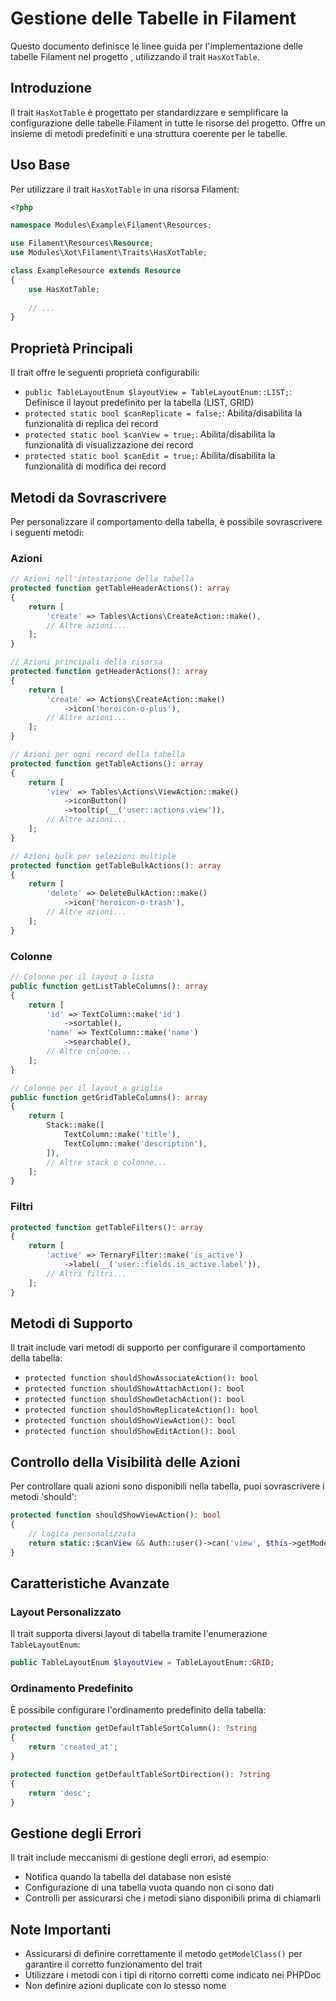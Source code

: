 # Gestione delle Tabelle in Filament

Questo documento definisce le linee guida per l'implementazione delle tabelle Filament nel progetto <nome progetto>, utilizzando il trait `HasXotTable`.

## Introduzione

Il trait `HasXotTable` è progettato per standardizzare e semplificare la configurazione delle tabelle Filament in tutte le risorse del progetto. Offre un insieme di metodi predefiniti e una struttura coerente per le tabelle.

## Uso Base

Per utilizzare il trait `HasXotTable` in una risorsa Filament:

```php
<?php

namespace Modules\Example\Filament\Resources;

use Filament\Resources\Resource;
use Modules\Xot\Filament\Traits\HasXotTable;

class ExampleResource extends Resource
{
    use HasXotTable;
    
    // ...
}
```

## Proprietà Principali

Il trait offre le seguenti proprietà configurabili:

- `public TableLayoutEnum $layoutView = TableLayoutEnum::LIST;`: Definisce il layout predefinito per la tabella (LIST, GRID)
- `protected static bool $canReplicate = false;`: Abilita/disabilita la funzionalità di replica dei record
- `protected static bool $canView = true;`: Abilita/disabilita la funzionalità di visualizzazione dei record
- `protected static bool $canEdit = true;`: Abilita/disabilita la funzionalità di modifica dei record

## Metodi da Sovrascrivere

Per personalizzare il comportamento della tabella, è possibile sovrascrivere i seguenti metodi:

### Azioni

```php
// Azioni nell'intestazione della tabella
protected function getTableHeaderActions(): array
{
    return [
        'create' => Tables\Actions\CreateAction::make(),
        // Altre azioni...
    ];
}

// Azioni principali della risorsa
protected function getHeaderActions(): array
{
    return [
        'create' => Actions\CreateAction::make()
            ->icon('heroicon-o-plus'),
        // Altre azioni...
    ];
}

// Azioni per ogni record della tabella
protected function getTableActions(): array
{
    return [
        'view' => Tables\Actions\ViewAction::make()
            ->iconButton()
            ->tooltip(__('user::actions.view')),
        // Altre azioni...
    ];
}

// Azioni bulk per selezioni multiple
protected function getTableBulkActions(): array
{
    return [
        'delete' => DeleteBulkAction::make()
            ->icon('heroicon-o-trash'),
        // Altre azioni...
    ];
}
```

### Colonne

```php
// Colonne per il layout a lista
public function getListTableColumns(): array
{
    return [
        'id' => TextColumn::make('id')
            ->sortable(),
        'name' => TextColumn::make('name')
            ->searchable(),
        // Altre colonne...
    ];
}

// Colonne per il layout a griglia
public function getGridTableColumns(): array
{
    return [
        Stack::make([
            TextColumn::make('title'),
            TextColumn::make('description'),
        ]),
        // Altre stack o colonne...
    ];
}
```

### Filtri

```php
protected function getTableFilters(): array
{
    return [
        'active' => TernaryFilter::make('is_active')
            ->label(__('user::fields.is_active.label')),
        // Altri filtri...
    ];
}
```

## Metodi di Supporto

Il trait include vari metodi di supporto per configurare il comportamento della tabella:

- `protected function shouldShowAssociateAction(): bool`
- `protected function shouldShowAttachAction(): bool`
- `protected function shouldShowDetachAction(): bool`
- `protected function shouldShowReplicateAction(): bool`
- `protected function shouldShowViewAction(): bool`
- `protected function shouldShowEditAction(): bool`

## Controllo della Visibilità delle Azioni

Per controllare quali azioni sono disponibili nella tabella, puoi sovrascrivere i metodi 'should':

```php
protected function shouldShowViewAction(): bool
{
    // Logica personalizzata
    return static::$canView && Auth::user()->can('view', $this->getModel());
}
```

## Caratteristiche Avanzate

### Layout Personalizzato

Il trait supporta diversi layout di tabella tramite l'enumerazione `TableLayoutEnum`:

```php
public TableLayoutEnum $layoutView = TableLayoutEnum::GRID;
```

### Ordinamento Predefinito

È possibile configurare l'ordinamento predefinito della tabella:

```php
protected function getDefaultTableSortColumn(): ?string
{
    return 'created_at';
}

protected function getDefaultTableSortDirection(): ?string
{
    return 'desc';
}
```

## Gestione degli Errori

Il trait include meccanismi di gestione degli errori, ad esempio:

- Notifica quando la tabella del database non esiste
- Configurazione di una tabella vuota quando non ci sono dati
- Controlli per assicurarsi che i metodi siano disponibili prima di chiamarli

## Note Importanti

- Assicurarsi di definire correttamente il metodo `getModelClass()` per garantire il corretto funzionamento del trait
- Utilizzare i metodi con i tipi di ritorno corretti come indicato nei PHPDoc
- Non definire azioni duplicate con lo stesso nome
